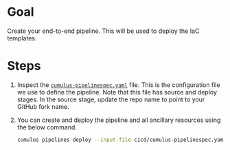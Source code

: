 # Goal
Create your end-to-end pipeline.  This will be used to deploy the IaC templates.  

# Steps

1. Inspect the [`cumulus-pipelinespec.yaml`](../cicd/cumulus-pipelinespec.yaml) file.  This is the configuration file we use to define the pipeline.  Note that this file has source and deploy stages.
In the source stage, update the repo name to point to your GitHub fork name.

1. You can create and deploy the pipeline and all ancillary resources using the below command.
    ```sh
    cumulus pipelines deploy --input-file cicd/cumulus-pipelinespec.yaml --profile tr-ihn-cicd-sandbox  --region eu-west-1 --require-approval never
    ```
